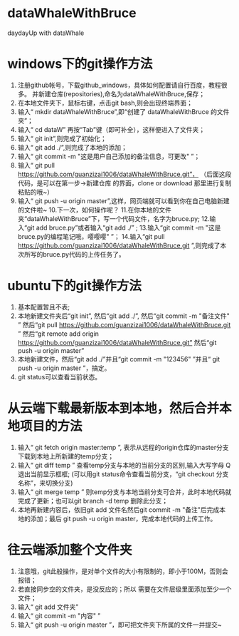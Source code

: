 # dataWhaleWithBruce
daydayUp with dataWhale

# windows下的git操作方法
1. 注册github帐号，下载github_windows，具体如何配置请自行百度，教程很多。
   并新建仓库(repositories),命名为dataWhaleWithBruce,保存；
2. 在本地文件夹下，鼠标右键，点击git bash,则会出现终端界面；
3. 输入“ mkdir dataWhaleWithBruce”,即“创建了 dataWhaleWithBruce 的文件夹”；
4. 输入“ cd dataW” 再按“Tab”键（即可补全），这样便进入了文件夹；
5. 输入“ git init”,则完成了初始化；
6. 输入“ git add ./”,则完成了本地的添加；
7. 输入“ git commit -m "这是用户自己添加的备注信息，可更改"        ”；
8. 输入“ git pull https://github.com/guanzizai1006/dataWhaleWithBruce.git”，  （后面这段代码，是可以在第一步->新建仓库 的界面，clone or download 那里进行复制粘贴的哦~）
9. 输入“ git push -u origin master”,这样，网页端就可以看到你在自己电脑新建的文件啦~
10.下一次，如何操作呢？
11.在你本地的文件夹“dataWhaleWithBruce”下，写一个代码文件，名字为bruce.py;
12.输入“git add bruce.py”或者输入“git add ./”  ;
13.输入“git commit -m "这是bruce.py的编程笔记哦，嘤嘤嘤"   ”；
14.输入“git pull https://github.com/guanzizai1006/dataWhaleWithBruce.git ”,则完成了本次所写的bruce.py代码的上传任务了。

# ubuntu下的git操作方法
1. 基本配置暂且不表;
2. 本地新建文件夹后“git init”,
   然后“git add ./”,
   然后“git commit -m "备注文件" ”
   然后“git pull https://github.com/guanzizai1006/dataWhaleWithBruce.git ”
   然后“git remote add origin https://github.com/guanzizai1006/dataWhaleWithBruce.git”
   然后“git push -u origin master”
3. 本地新建文件，然后“git add ./”并且“git commit -m "123456" ”并且“ git push -u origin master ”，搞定。
4. git status可以查看当前状态。


# 从云端下载最新版本到本地，然后合并本地项目的方法
1. 输入“ git fetch origin master:temp ”, 表示从远程的origin仓库的master分支下载到本地上所新建的temp分支；
2. 输入“ git diff temp ” 查看temp分支与本地的当前分支的区别,输入大写字母 Q 退出当前显示框框;
   (可以用git status命令查看当前分支，“git checkout 分支名称”，来切换分支)
3. 输入“ git merge temp ” 则temp分支与本地当前分支可合并，此时本地代码就完成了更新；也可以git branch -d temp 删除此分支；
4. 本地再新建内容后，依旧git add 文件名然后git commit -m "备注"后完成本地的添加；最后 git push -u origin master，完成本地代码的上传工作。


# 往云端添加整个文件夹
1. 注意哦，git此般操作，是对单个文件的大小有限制的，即小于100M，否则会报错；
2. 若直接同步空的文件夹，是没反应的；所以 需要在文件层级里面添加至少一个文件；
3. 输入“ git add 文件夹”
4. 输入“ git commit -m "内容" ”
5. 输入“ git push -u origin master ”，即可把文件夹下所属的文件一并提交~



